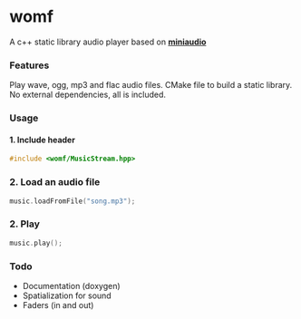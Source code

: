 # womf

A c++ static library audio player based on [**miniaudio**](https://github.com/mackron/miniaudio)

### Features
Play wave, ogg, mp3 and flac audio files.
CMake file to build a static library.
No external dependencies, all is included.

### Usage
#### 1. Include header
```cpp
#include <womf/MusicStream.hpp>
```
### 2. Load an audio file
```cpp
music.loadFromFile("song.mp3");
```
### 2. Play
```cpp
music.play();
```

### Todo
- Documentation (doxygen)
- Spatialization for sound
- Faders (in and out)